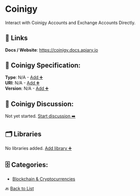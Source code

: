 # Coinigy

Interact with Coinigy Accounts and Exchange Accounts Directly.

##  🔗 Links
**Docs / Website**: https://coinigy.docs.apiary.io

## 🧬 Coinigy Specification:
**Type**: N/A - [Add ➕](https://github.com/apis-list/apis-list/edit/main/apis/coinigy/coinigy.yaml)  
**URI**: N/A - [Add ➕](https://github.com/apis-list/apis-list/edit/main/apis/coinigy/coinigy.yaml)  
**Version**: N/A - [Add ➕](https://github.com/apis-list/apis-list/edit/main/apis/coinigy/coinigy.yaml)

## 💬 Coinigy Discussion:
Not yet started. [Start discussion ➡️](https://github.com/apis-list/apis-list/discussions/new)

## 🗂️ Libraries

No libraries added. [Add library ➕](https://github.com/apis-list/apis-list/edit/main/apis/coinigy/coinigy.yaml)    


## 🗄️ Categories:
- [Blockchain & Cryptocurrencies](https://github.com/apis-list/apis-list#blockchain--cryptocurrencies-)

🔙  [Back to List](https://github.com/apis-list/apis-list)
